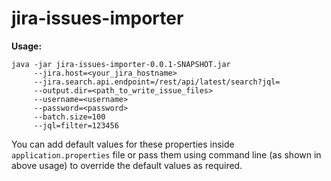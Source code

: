 # jira-issues-importer

**Usage:**

``` 
java -jar jira-issues-importer-0.0.1-SNAPSHOT.jar 
     --jira.host=<your_jira_hostname> 
     --jira.search.api.endpoint=/rest/api/latest/search?jql= 
     --output.dir=<path_to_write_issue_files> 
     --username=<username> 
     --password=<password> 
     --batch.size=100 
     --jql=filter=123456 
```
You can add default values for these properties inside ```application.properties``` file or pass them using command line (as shown in above usage) to override the default values as required.
